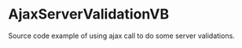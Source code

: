 AjaxServerValidationVB
======================

Source code example of using ajax call to do some server validations.
